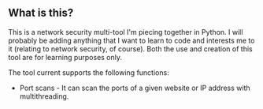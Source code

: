 ## What is this?

This is a network security multi-tool I'm piecing together in Python. I will
probably be adding anything that I want to learn to code and interests me to it
(relating to network security, of course). Both the use and creation of this tool
are for learning purposes only.

The tool current supports the following functions:
  * Port scans - It can scan the ports of a given website or IP address with multithreading.
